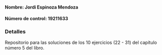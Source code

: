 #### Nombre: Jordi Espinoza Mendoza
#### Número de control: 19211633

### Detalles

Repositorio para las soluciones de los 10 ejercicios (22 - 31) del capítulo número 5 del libro.
